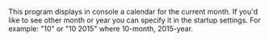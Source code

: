 This program displays in console a calendar for the current month.
If you'd like to see other month or year you can specify it in the startup settings.
For example: "10" or "10 2015" where  10-month, 2015-year.
